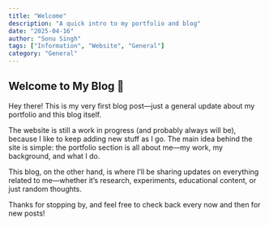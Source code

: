```yaml
---
title: "Welcome"
description: "A quick intro to my portfolio and blog"
date: "2025-04-16"
author: "Sonu Singh"
tags: ["Information", "Website", "General"]
category: "General"
---
```


## Welcome to My Blog 👋

Hey there! This is my very first blog post—just a general update about my portfolio and this blog itself.

The website is still a work in progress (and probably always will be), because I like to keep adding new stuff as I go. The main idea behind the site is simple: the portfolio section is all about me—my work, my background, and what I do.

This blog, on the other hand, is where I’ll be sharing updates on everything related to me—whether it’s research, experiments, educational content, or just random thoughts.

Thanks for stopping by, and feel free to check back every now and then for new posts!
